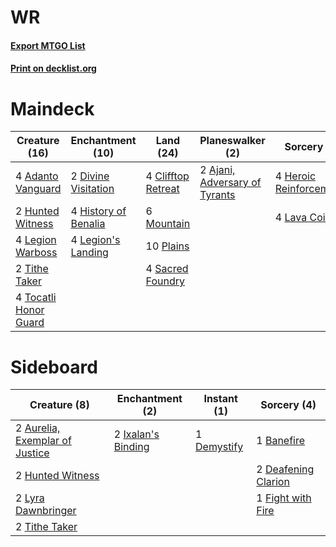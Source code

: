 # WR

#### [Export MTGO List](../collection/WR/WR.txt)
#### [Print on decklist.org](http://decklist.org/?deckmain=4%09Adanto%20Vanguard%0A2%09Ajani,%20Adversary%20of%20Tyrants%0A4%09Clifftop%20Retreat%0A2%09Divine%20Visitation%0A4%09Heroic%20Reinforcements%0A4%09History%20of%20Benalia%0A2%09Hunted%20Witness%0A4%09Lava%20Coil%0A4%09Legion%20Warboss%0A4%09Legion's%20Landing%0A6%09Mountain%0A10%09Plains%0A4%09Sacred%20Foundry%0A2%09Tithe%20Taker%0A4%09Tocatli%20Honor%20Guard&deckside=2%09Aurelia,%20Exemplar%20of%20Justice%0A1%09Banefire%0A2%09Deafening%20Clarion%0A1%09Demystify%0A1%09Fight%20with%20Fire%0A2%09Hunted%20Witness%0A2%09Ixalan's%20Binding%0A2%09Lyra%20Dawnbringer%0A2%09Tithe%20Taker)
# Maindeck

|                                         Creature (16)                                          |                                       Enchantment (10)                                        |                                          Land (24)                                          |                                            Planeswalker (2)                                            |                                           Sorcery (8)                                            |
|------------------------------------------------------------------------------------------------|-----------------------------------------------------------------------------------------------|---------------------------------------------------------------------------------------------|--------------------------------------------------------------------------------------------------------|--------------------------------------------------------------------------------------------------|
|4 [Adanto Vanguard](http://gatherer.wizards.com/Pages/Card/Details.aspx?multiverseid=435152)    |2 [Divine Visitation](http://gatherer.wizards.com/Pages/Card/Details.aspx?multiverseid=452760) |4 [Clifftop Retreat](http://gatherer.wizards.com/Pages/Card/Details.aspx?multiverseid=443127)|2 [Ajani, Adversary of Tyrants](http://gatherer.wizards.com/Pages/Card/Details.aspx?multiverseid=447139)|4 [Heroic Reinforcements](http://gatherer.wizards.com/Pages/Card/Details.aspx?multiverseid=447353)|
|2 [Hunted Witness](http://gatherer.wizards.com/Pages/Card/Details.aspx?multiverseid=452765)     |4 [History of Benalia](http://gatherer.wizards.com/Pages/Card/Details.aspx?multiverseid=442909)|6 [Mountain](http://gatherer.wizards.com/Pages/Card/Details.aspx?multiverseid=129649)        |                                                                                                        |4 [Lava Coil](http://gatherer.wizards.com/Pages/Card/Details.aspx?multiverseid=452858)            |
|4 [Legion Warboss](http://gatherer.wizards.com/Pages/Card/Details.aspx?multiverseid=452859)     |4 [Legion's Landing](http://gatherer.wizards.com/Pages/Card/Details.aspx?multiverseid=435173)  |10 [Plains](http://gatherer.wizards.com/Pages/Card/Details.aspx?multiverseid=129680)         |                                                                                                        |                                                                                                  |
|2 [Tithe Taker](http://gatherer.wizards.com/Pages/Card/Details.aspx?multiverseid=457171)        |                                                                                               |4 [Sacred Foundry](http://gatherer.wizards.com/Pages/Card/Details.aspx?multiverseid=405106)  |                                                                                                        |                                                                                                  |
|4 [Tocatli Honor Guard](http://gatherer.wizards.com/Pages/Card/Details.aspx?multiverseid=435194)|                                                                                               |                                                                                             |                                                                                                        |                                                                                                  |


# Sideboard

|                                              Creature (8)                                               |                                       Enchantment (2)                                       |                                     Instant (1)                                      |                                         Sorcery (4)                                          |
|---------------------------------------------------------------------------------------------------------|---------------------------------------------------------------------------------------------|--------------------------------------------------------------------------------------|----------------------------------------------------------------------------------------------|
|2 [Aurelia, Exemplar of Justice](http://gatherer.wizards.com/Pages/Card/Details.aspx?multiverseid=452903)|2 [Ixalan's Binding](http://gatherer.wizards.com/Pages/Card/Details.aspx?multiverseid=435168)|1 [Demystify](http://gatherer.wizards.com/Pages/Card/Details.aspx?multiverseid=129524)|1 [Banefire](http://gatherer.wizards.com/Pages/Card/Details.aspx?multiverseid=186613)         |
|2 [Hunted Witness](http://gatherer.wizards.com/Pages/Card/Details.aspx?multiverseid=452765)              |                                                                                             |                                                                                      |2 [Deafening Clarion](http://gatherer.wizards.com/Pages/Card/Details.aspx?multiverseid=452915)|
|2 [Lyra Dawnbringer](http://gatherer.wizards.com/Pages/Card/Details.aspx?multiverseid=442914)            |                                                                                             |                                                                                      |1 [Fight with Fire](http://gatherer.wizards.com/Pages/Card/Details.aspx?multiverseid=443007)  |
|2 [Tithe Taker](http://gatherer.wizards.com/Pages/Card/Details.aspx?multiverseid=457171)                 |                                                                                             |                                                                                      |                                                                                              |

